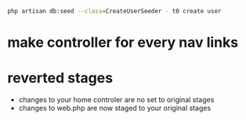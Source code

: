 
<!-- write commands to run project  -->

```sh 
php artisan db:seed --class=CreateUserSeeder - t0 create user 
```

# make controller for every nav links

# reverted stages 
- changes to your home controler are no set to original stages
-  changes to web.php are now staged to your original stages